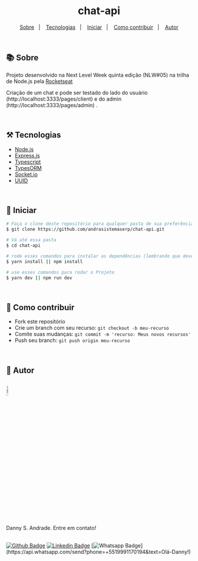 <h1 align="center">chat-api</h1>

<p align="center">
 <a href="#sobre">Sobre</a>&nbsp;&nbsp;&nbsp;|&nbsp;&nbsp;&nbsp;
 <a href="#tecnologias">Tecnologias</a>&nbsp;&nbsp;&nbsp;|&nbsp;&nbsp;&nbsp;
 <a href="#iniciar">Iniciar</a>&nbsp;&nbsp;&nbsp;|&nbsp;&nbsp;&nbsp;
 <a href="#contribuir">Como contribuir</a>&nbsp;&nbsp;&nbsp;|&nbsp;&nbsp;&nbsp;
 <a href="#autor">Autor</a>
</p>

<a id="sobre"></a><br>

## :books: Sobre

Projeto desenvolvido na Next Level Week quinta edição (NLW#05) na trilha de Node.js pela <a href="https://rocketseat.com.br">Rocketseat</a>

Criação de um chat e pode ser testado do lado do usuário (http://localhost:3333/pages/client) e do admin (http://localhost:3333/pages/admin) .

<a id="tecnologias"></a><br>

## ⚒️ Tecnologias

- [Node.js](https://nodejs.org/)
- [Express.js](https://expressjs.com/)
- [Typescript](https://www.typescriptlang.org/)
- [TypesORM](https://typeorm.io/)
- [Socket.io](https://socket.io/)
- [UUID](https://github.com/uuidjs/uuid/)

<a id="iniciar"></a><br>

## 🚀 Iniciar

```bash
# Faça o clone deste repositório para qualquer pasta de sua preferência
$ git clone https://github.com/andrasistemaserp/chat-api.git

# Vá até essa pasta
$ cd chat-api

# rode esses comandos para instalar as dependências (lembrando que deverá ter o node instalado em sua máquina)
$ yarn install || npm install

# use esses comandos para rodar o Projeto
$ yarn dev || npm run dev
```

<a id="contribuir"></a><br>

## 🎯 Como contribuir

- Fork este repositório
- Crie um branch com seu recurso: `git checkout -b meu-recurso`
- Comite suas mudanças: `git commit -m 'recurso: Meus novos recursos'`
- Push seu branch: `git push origin meu-recurso`

<a id="autor"></a><br>

## 🧔 Autor

<img width="10%" height="10%" style="border-radius: 88px" src="https://andraerpwebpub.s3.amazonaws.com/danny-profile.jpg" alt="Danny Andrade" />
<br />
Danny S. Andrade. Entre em contato!
<br />
<br />

[![Github Badge](https://img.shields.io/badge/-Github-000?style=flat-square&logo=Github&logoColor=white&link=link_do_seu_perfil_no_github)](https://github.com/andrasistemaserp)
[![Linkedin Badge](https://img.shields.io/badge/-LinkedIn-blue?style=flat-square&logo=Linkedin&logoColor=white&link=https://www.linkedin.com/in/danny-andrade-11180616b/)](https://www.linkedin.com/company/andra-sistemas)
[![Whatsapp Badge](https://img.shields.io/badge/-Whatsapp-4CA143?style=flat-square&labelColor=4CA143&logo=whatsapp&logoColor=white&link=https://api.whatsapp.com/send?phone=+5519991170194&text=Olá-Danny!)](https://api.whatsapp.com/send?phone=+5519991170194&text=Olá-Danny!)

